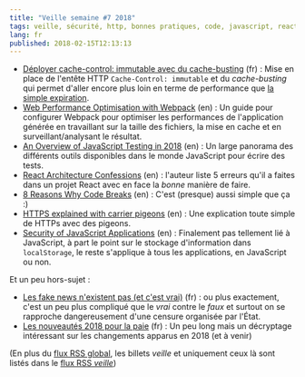 ```yaml
---
title: "Veille semaine #7 2018"
tags: veille, sécurité, http, bonnes pratiques, code, javascript, react, unit test, performances, webpack
lang: fr
published: 2018-02-15T12:13:13
---
```

* [Déployer cache-control: immutable avec du cache-busting](https://www.nicolas-hoffmann.net/source/1710-Deployer-cache-control-immutable-avec-du-cache-busting.html) (fr)&nbsp;: Mise en place de l'entête HTTP `Cache-Control: immutable` et du *cache-busting* qui permet d'aller encore plus loin en terme de performance que [la simple expiration](/post/optimiser-son-site-sous-ubuntu-configurer-l-en-tete-expires/).
* [Web Performance Optimisation with Webpack](https://developers.google.com/web/fundamentals/performance/webpack/) (en)&nbsp;: Un guide pour configurer Webpack pour optimiser les performances de l'application générée en travaillant sur la taille des fichiers, la mise en cache et en surveillant/analysant le résultat.
* [An Overview of JavaScript Testing in 2018](https://medium.com/welldone-software/an-overview-of-javascript-testing-in-2018-f68950900bc3) (en)&nbsp;: Un large panorama des différents outils disponibles dans le monde JavaScript pour écrire des tests.
* [React Architecture Confessions](https://benmccormick.org/2018/02/07/react-confessions/#fnref-2) (en)&nbsp;: l'auteur liste 5 erreurs qu'il a faites dans un projet React avec en face la *bonne* manière de faire.
* [8 Reasons Why Code Breaks](https://www.git-tower.com/blog/reasons-why-code-breaks) (en)&nbsp;: C'est (presque) aussi simple que ça :)
* [HTTPS explained with carrier pigeons](https://medium.freecodecamp.org/https-explained-with-carrier-pigeons-7029d2193351) (en)&nbsp;: Une explication toute simple de HTTPs avec des pigeons.
* [Security of JavaScript Applications](https://medium.com/@dhtmlx/security-of-javascript-applications-1c95cd2ce533) (en)&nbsp;: Finalement pas tellement lié à JavaScript, à part le point sur le stockage d'information dans `localStorage`, le reste s'applique à tous les applications, en JavaScript ou non.

Et un peu hors-sujet&nbsp;:

* [Les fake news n'existent pas (et c'est vrai)](http://www.bortzmeyer.org/fake-news.html) (fr)&nbsp;: ou plus exactement, c'est un peu plus compliqué que le *vrai* contre le *faux* et surtout on se rapproche dangereusement d'une censure organisée par l'État.
* [Les nouveautés 2018 pour la paie](https://libelilou.github.io/2018/02/04/nouveautes-paie-2018.html) (fr)&nbsp;: Un peu long mais un décryptage intéressant sur les changements apparus en 2018 (et à venir)

(En plus du [flux RSS global](/rss.xml), les billets *veille*
et uniquement ceux là sont listés dans le [flux RSS *veille*](/rss/veille.xml))
